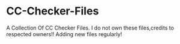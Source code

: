 # CC-Checker-Files
A Collection Of CC Checker Files. I do not own these files,credits to respected owners!!
Adding new files regularly!
